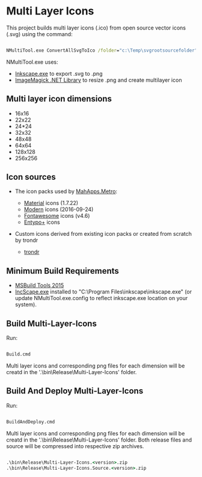 # Multi Layer Icons

This project builds multi layer icons (.ico) from open source vector icons (.svg) using the command:

```cmd

NMultiTool.exe ConvertAllSvgToIco /folder="c:\Temp\svgrootsourcefolder" /recursive="True" /refresh="False" /sizes="[16;22;24;32;48;64;128;256]" /maxDegreeOfParallelism="4"
````

NMultiTool.exe uses:
* [Inkscape.exe](https://inkscape.org/en/download/?lang=en) to export .svg to .png
* [ImageMagick .NET Library](https://www.nuget.org/packages/Magick.NET-Q16-AnyCPU) to resize .png and create multilayer icon

## Multi layer icon dimensions

* 16x16
* 22x22
* 24*24
* 32x32
* 48x48
* 64x64
* 128x128
* 256x256

## Icon sources
* The icon packs used by [MahApps.Metro](https://github.com/MahApps/MahApps.Metro):

  + [Material](https://github.com/Templarian/MaterialDesign/tree/master/icons) icons (1.7.22)
  + [Modern](http://modernuiicons.com/) icons (2016-09-24)
  + [Fontawesome](http://fontawesome.io/icons/) icons (v4.6)
  + [Entypo+](http://www.entypo.com/) icons

* Custom icons derived from existing icon packs or created from scratch by trondr

  + [trondr](https://github.com/trondr/Icons/src/Custom)
  
## Minimum Build Requirements

* [MSBuild Tools 2015](http://www.microsoft.com/en-us/download/details.aspx?id=48159)
* [IncScape.exe](https://inkscape.org/en/download/?lang=en) installed to "C:\Program Files\inkscape\inkscape.exe" (or update NMultiTool.exe.config to reflect inkscape.exe location on your system).

## Build Multi-Layer-Icons

Run:

```cmd

Build.cmd
```

Multi layer icons and corresponding png files for each dimension will be creatd in the '.\bin\Release\Multi-Layer-Icons' folder.

## Build And Deploy Multi-Layer-Icons

Run:

```cmd

BuildAndDeploy.cmd
```

Multi layer icons and corresponding png files for each dimension will be creatd in the '.\bin\Release\Multi-Layer-Icons' folder. Both release files and source will be compressed into respective zip archives.

```cmd

.\bin\Release\Multi-Layer-Icons.<version>.zip
.\bin\Release\Multi-Layer-Icons.Source.<version>.zip
```
